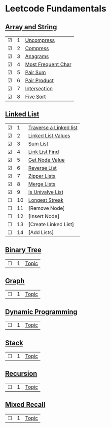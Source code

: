 # Leetcode Fundamentals

## [Array and String](./arrayandstring)
|     |       |          |        
| --- | --- | -------- |
| &#9745; | 1 |[Uncompress](./arrayandstring/1-uncompress.js) |
| &#9745; | 2 |[Compress](./arrayandstring/2-compress.js) |
| &#9745; | 3 |[Anagrams](./arrayandstring/3-anagrams.js) |
| &#9745; | 4 |[Most Frequent Char](./arrayandstring/4-most-frequent-char.js) |
| &#9745; | 5 |[Pair Sum](./arrayandstring/5-pair-sum.js) |
| &#9745; | 6 |[Pair Product](./arrayandstring/6-pair-product.js) |
| &#9745; | 7 |[Intersection](./arrayandstring/7-intersection.js) |
| &#9745; | 8 |[Five Sort](./arrayandstring/8-five-sort.js) |

## [Linked List](./linkedlist)
|     |       |          |        
| --- | --- | -------- |
| &#9745; | 1 |[Traverse a Linked list](./linkedlist/1-traverse-a-linked-list.js) |
| &#9745; | 2 |[Linked List Values](./linkedlist/2-linked-list-values.js) |
| &#9745; | 3 |[Sum List](./linkedlist/3-sum-values.js)|
| &#9745; | 4 |[Link List Find](./linkedlist/4-linked-list-find.js)|
| &#9745; | 5 |[Get Node Value](./linkedlist/5-get-node-value.js)|
| &#9745; | 6 |[Reverse List](./linkedlist/6-reverse-list.js)| 
| &#9745; | 7 |[Zipper Lists](./linkedlist/7-zipper-lists.js)| 
| &#9745; | 8 |[Merge Lists](./linkedlist/8-merge-lists.js)| 
| &#9745; | 9 |[Is Univalve List](./linkedlist/9-is-univalue-list.js)| 
| &#9744; | 10 |[Longest Streak](./linkedlist/10-longest-streak.js)| 
| &#9744; | 11 |[Remove Node] | 
| &#9744; | 12 |[Insert Node] | 
| &#9744; | 13 |[Create Linked List] | 
| &#9744; | 14 |[Add Lists] | 


## [Binary Tree](./binarytree)
|     |       |          |        
| --- | --- | -------- |
| &#9744; | 1 |[Topic](./binarytree/1.js) |

## [Graph](./graph)
|     |       |          |        
| --- | --- | -------- |
| &#9744; | 1 |[Topic](./graph/1.js) |

## [Dynamic Programming](./dynamicprogramming)
|     |       |          |        
| --- | --- | -------- |
| &#9744; | 1 |[Topic](./dynamicprogramming/1.js) |

## [Stack](./stack)
|     |       |          |        
| --- | --- | -------- |
| &#9744; | 1 |[Topic](./stack/1.js) |

## [Recursion](./recursion)
|     |       |          |        
| --- | --- | -------- |
| &#9744; | 1 |[Topic](./recursion/1.js) |

## [Mixed Recall](./mixedrecall)
|     |       |          |        
| --- | --- | -------- |
| &#9744; | 1 |[Topic](./mixedrecall/1.js) |











